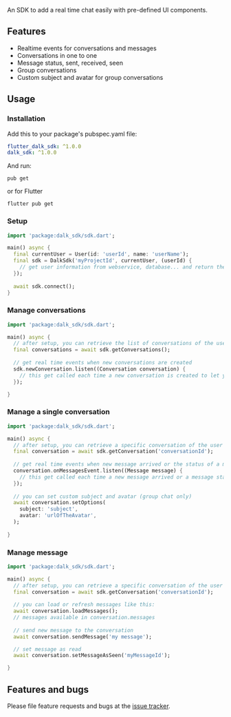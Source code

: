 An SDK to add a real time chat easily with pre-defined UI components.

## Features

- Realtime events for conversations and messages
- Conversations in one to one 
- Message status, sent, received, seen  
- Group conversations
- Custom subject and avatar for group conversations  

## Usage

### Installation

Add this to your package's pubspec.yaml file:

```yaml
flutter_dalk_sdk: ^1.0.0
dalk_sdk: ^1.0.0
```

And run: 
```
pub get
```

or for Flutter
```
flutter pub get
```

### Setup

```dart
import 'package:dalk_sdk/sdk.dart';

main() async {
  final currentUser = User(id: 'userId', name: 'userName'); 
  final sdk = DalkSdk('myProjectId', currentUser, (userId) {
    // get user information from webservice, database... and return the corresponding User
  });
  
  await sdk.connect();
}
```

### Manage conversations

```dart
import 'package:dalk_sdk/sdk.dart';

main() async {
  // after setup, you can retrieve the list of conversations of the user
  final conversations = await sdk.getConversations();
  
  // get real time events when new conversations are created
  sdk.newConversation.listen((Conversation conversation) {
    // this get called each time a new conversation is created to let you know new ones
  });

}
```

### Manage a single conversation

```dart
import 'package:dalk_sdk/sdk.dart';

main() async {
  // after setup, you can retrieve a specific conversation of the user by his id
  final conversation = await sdk.getConversation('conversationId');
  
  // get real time events when new message arrived or the status of a message change
  conversation.onMessagesEvent.listen((Message message) {
    // this get called each time a new message arrived or a message status has changed
  });
  
  // you can set custom subject and avatar (group chat only)
  await conversation.setOptions(
    subject: 'subject',
    avatar: 'urlOfTheAvatar',
  );
  
}
```

### Manage message

```dart
import 'package:dalk_sdk/sdk.dart';

main() async {
  // after setup, you can retrieve a specific conversation of the user by his id
  final conversation = await sdk.getConversation('conversationId');
  
  // you can load or refresh messages like this:
  await conversation.loadMessages();
  // messages available in conversation.messages
  
  // send new message to the conversation
  await conversation.sendMessage('my message');

  // set message as read
  await conversation.setMessageAsSeen('myMessageId');

}
```

## Features and bugs

Please file feature requests and bugs at the [issue tracker][tracker].

[tracker]: https://github.com/Dalk-io/sdk/issues
